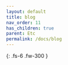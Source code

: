 ```yaml
---
layout: default
title: blog
nav_order: 11
has_children: true
parent: Etc
permalink: /docs/blog
---
```


{: .fs-6 .fw-300 }
